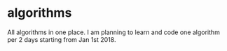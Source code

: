 # algorithms
All algorithms in one place.
I am planning to learn and code one algorithm per 2 days starting from Jan 1st 2018.
